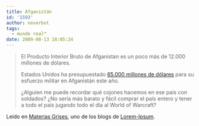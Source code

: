 ```yaml
---
title: Afganistán
id: '1593'
author: neverbot
tags:
  - mundo real™
date: 2009-08-13 18:05:24
---
```


> El Producto Interior Bruto de Afganistan es un poco más de 12.000 millones de dólares.
>
> Estados Unidos ha presupuestado [65.000 millones de dólares](http://yglesias.thinkprogress.org/archives/2009/08/afghanistan-war-spending-in-perspective.php) para su esfuerzo militar en Afganistán este año.
>
> ¿Alguien me puede recordar qué cojones hacemos en ese país con soldados? ¿No sería más barato y fácil comprar el país entero y tener a todo el país jugando todo el día al World of Warcraft?

Leído en [Materias Grises](http://www.lorem-ipsum.es/blogs/materiasgrises/), uno de los blogs de [Lorem-Ipsum](http://www.lorem-ipsum.es).
